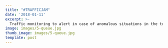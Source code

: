 ```yaml
---
title: "#TRAFFICJAM"
date: '2018-01-11'
excerpt: >-
  Traffic monitoring to alert in case of anomalous situations in the traffic flow, such as traffic jams, traffic congested and stoppped vehicles.
image: images/5-queue.jpg
thumb_image: images/5-queue.jpg
template: post
---
```

